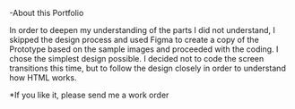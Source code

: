 -About this Portfolio

In order to deepen my understanding of the parts I did not understand, I skipped the design process and used Figma to create a copy of the Prototype based on the sample images and proceeded with the coding.
I chose the simplest design possible. I decided not to code the screen transitions this time, but to follow the design closely in order to understand how HTML works.

*If you like it, please send me a work order
